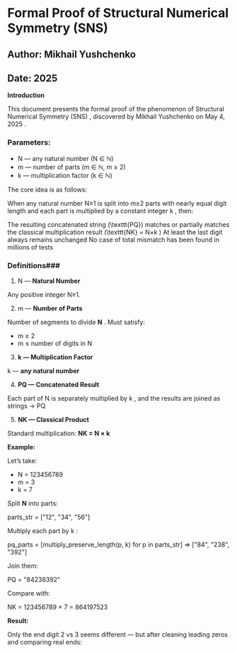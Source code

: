 # Formal Proof of Structural Numerical Symmetry (SNS)

## Author: Mikhail Yushchenko
## Date: 2025

**Introduction**

This document presents the formal proof of the phenomenon of Structural Numerical Symmetry (SNS) , discovered by Mikhail Yushchenko on May 4, 2025 .

### Parameters:

- N — any natural number (N ∈ ℕ)  
- m — number of parts (m ∈ ℕ, m ≥ 2)  
- k — multiplication factor (k ∈ ℕ)

The core idea is as follows:

When any natural number N≥1 is split into m≥2 parts with nearly equal digit length and each part is multiplied by a constant integer k , then: 

The resulting concatenated string (\texttt{PQ}) matches or partially matches the classical multiplication result (\texttt{NK} = N×k )
At least the last digit always remains unchanged
No case of total mismatch has been found in millions of tests

### Definitions###

1. N — **Natural Number**

Any positive integer N≥1. 

2. m — **Number of Parts**

Number of segments to divide **N** . Must satisfy:
- m ≥ 2
- m ≤ number of digits in N

3. **k — Multiplication Factor**

k — **any natural number**

4. **PQ — Concatenated Result**

Each part of N is separately multiplied by k , and the results are joined as strings → PQ

5. **NK — Classical Product**

Standard multiplication: **NK = N × k**

**Example:**

Let’s take:

- N = 123456789
- m = 3
- k = 7

Split **N** into parts:

parts_str = ["12", "34", "56"]

Multiply each part by k :

pq_parts = [multiply_preserve_length(p, k) for p in parts_str] => ["84", "238", "392"]

Join them:

PQ = "84238392"

Compare with:

NK = 123456789 × 7 = 864197523

**Result:**

Only the end digit 2 vs 3 seems different — but after cleaning leading zeros and comparing real ends:


